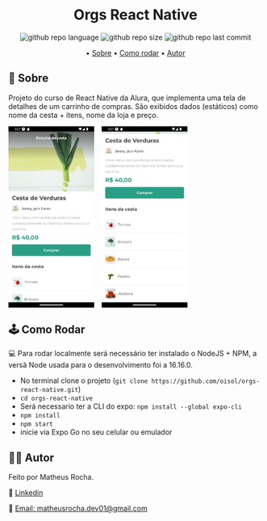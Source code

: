 <h1 align="center">Orgs React Native</h1>

<p align="center">
  <img alt="github repo language" src="https://img.shields.io/github/languages/top/oisol/orgs-react-native"/>
  <img alt="github repo size" src="https://img.shields.io/github/repo-size/oisol/orgs-react-native"/>
  <img alt="github repo last commit" src="https://img.shields.io/github/last-commit/oisol/orgs-react-native"/>
</p>

<p align="center">
 • <a href="#-sobre">Sobre</a> •
 <a href="#-como-rodar">Como rodar</a> •
 <a href="#-autor">Autor</a> 
</p>

<h2>📌 Sobre</h2>

<p>
Projeto do curso de React Native da Alura, que implementa uma tela de detalhes de um carrinho de compras. São exibidos dados (estáticos) como nome da cesta + itens, nome da loja e preço.
</p>

<div style='display: flex; gap: 15px'>
 <img src='./readme/Screenshot_1.png' style="width: 170px">
 <img src='./readme/Screenshot_2.png' style="width: 170px">
</div>

<h2>🕹 Como Rodar</h2>

<p>💻 Para rodar localmente será necessário ter instalado o NodeJS + NPM, a versã Node usada para o desenvolvimento foi a 16.16.0.
<ul> 
<li> No terminal clone o projeto (<code>git clone https://github.com/oisol/orgs-react-native.git</code>)
<li> <code>cd orgs-react-native</code>
<li> Será necessario ter a CLI do expo: <code>npm install --global expo-cli</code>
<li> <code>npm install</code>
<li> <code>npm start</code>
<li> inicie via Expo Go no seu celular ou emulador
</ul>


<h2>👩‍💻 Autor</h2>

<p>Feito por Matheus Rocha.</p>
<p>🔎 <a href="https://www.linkedin.com/in/matheus-rocha-dev">Linkedin</a></p>
<p>📧 <a href="mailto:matheusrocha.dev01@gmail.com">Email: matheusrocha.dev01@gmail.com</a></p>


